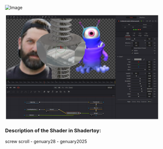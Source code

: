 ![Image](https://github.com/user-attachments/assets/3ccae2cf-be8b-422c-b6ee-3ba89c479be6)



[![Thumbnail](EndlessScrewScrollGenuary28_screenshot.png)](EndlessScrewScrollGenuary28.fuse)

### Description of the Shader in Shadertoy:
screw scroll - genuary28 - genuary2025